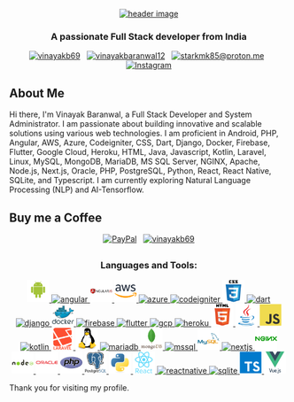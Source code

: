 <p align="center" dir="auto">
  <a href="https://github.com/vinayakbaranwal12" rel="nofollow">
  <img src="https://media.licdn.com/dms/image/D4D16AQGbOmSGkM6VGQ/profile-displaybackgroundimage-shrink_200_800/0/1683220121429?e=2147483647&v=beta&t=XMvGO2kiLLqLTU9hJ4g3jSdmdbD6p5NXYtiKU32prYA" alt="header image" style="max-width: 100%;">
  </a>
</p>

<!--<h1 align="center">Hi 👋, I'm Vinayak Baranwal</h1>-->
<h3 align="center">A passionate Full Stack developer from India</h3>
<!--
- 👋 Hi, I’m @vinayakbaranwal12
- 👀 I’m interested in Python3 and Javascript
- 🌱 I’m currently learning NLP and AI-Tensorflow
- 💞️ I’m looking to collaborate on NLP Based Project
- 📫 reach me vinayakbaranwal12@gmail.com
- I am stydying B.Tech CSE
- Aspiring Developer
-->

<p align="center"> <a href="https://twitter.com/vinayakb69" target="blank"><img src="https://img.shields.io/badge/Twitter-1DA1F2?style=for-the-badge&logo=twitter&logoColor=white" alt="vinayakb69" /></a> &nbsp; <a href="https://www.linkedin.com/in/vinayakbaranwal12" target="blank"><img src="https://img.shields.io/badge/LinkedIn-0077B5?style=for-the-badge&logo=linkedin&logoColor=white" alt="vinayakbaranwal12" /></a> &nbsp; <a href="mailto:starkmk85@proton.me" target="blank"><img src="https://img.shields.io/badge/ProtonMail-8B89CC?style=for-the-badge&logo=protonmail&logoColor=white" alt="starkmk85@proton.me" /></a> &nbsp; <a href="https://instagram.com/vinayakbaranwal9" target="blank"><img src="https://img.shields.io/badge/Instagram-E4405F?style=for-the-badge&logo=instagram&logoColor=white" alt="Instagram" /></a> <!-- &nbsp;<a href="https://hypweb.in/vinayakportfolio" rel="nofollow"><img src="https://camo.githubusercontent.com/5ca8cb0e83604fdfb3cb339938a06d51d61d38ccf32649c7e35f9311f128e35e/68747470733a2f2f696d672e736869656c64732e696f2f62616467652f506f7274666f6c696f2d3761356334623f7374796c653d666f722d7468652d6261646765" data-canonical-src="https://img.shields.io/badge/Portfolio-7a5c4b?style=for-the-badge" style="max-width: 100%;">
  </a>--> </p>

<!-- - 📫 How to reach me **vinayakbaranwal12@gmail.com / starkmk85@proton.me**-->


## About Me
Hi there, I'm Vinayak Baranwal, a Full Stack Developer and System Administrator. I am passionate about building innovative and scalable solutions using various web technologies. I am proficient in Android, PHP, Angular, AWS, Azure, Codeigniter, CSS, Dart, Django, Docker, Firebase, Flutter, Google Cloud, Heroku, HTML, Java, Javascript, Kotlin, Laravel, Linux, MySQL, MongoDB, MariaDB, MS SQL Server, NGINX, Apache, Node.js, Next.js, Oracle, PHP, PostgreSQL, Python, React, React Native, SQLite, and Typescript. I am currently exploring Natural Language Processing (NLP) and AI-Tensorflow.


## Buy me a Coffee
<p align="center"> <a href="https://paypal.me/baranwalvinayak" target="blank"><img src="https://img.shields.io/badge/PayPal-00457C?style=for-the-badge&logo=paypal&logoColor=white" alt="PayPal" /></a> &nbsp; <a href="https://commerce.coinbase.com/checkout/787f8c7c-4705-470c-b7c5-8f5064bd5cb3" target="_blank"><img src="https://img.shields.io/badge/Bitcoin-000?style=for-the-badge&logo=bitcoin&logoColor=white" alt="vinayakb69" /></a></p>

##
<h3 align="center">Languages and Tools:</h3>
<p align="center"> <a href="https://developer.android.com" target="_blank" rel="noreferrer"> <img src="https://raw.githubusercontent.com/devicons/devicon/master/icons/android/android-original-wordmark.svg" alt="android" width="40" height="40"/> </a> <a href="https://angular.io" target="_blank" rel="noreferrer"> <img src="https://angular.io/assets/images/logos/angular/angular.svg" alt="angular" width="40" height="40"/> </a> <a href="https://angular.io" target="_blank" rel="noreferrer"> <img src="https://raw.githubusercontent.com/devicons/devicon/master/icons/angularjs/angularjs-original-wordmark.svg" alt="angularjs" width="40" height="40"/> </a> <a href="https://aws.amazon.com" target="_blank" rel="noreferrer"> <img src="https://raw.githubusercontent.com/devicons/devicon/master/icons/amazonwebservices/amazonwebservices-original-wordmark.svg" alt="aws" width="40" height="40"/> </a> <a href="https://azure.microsoft.com/en-in/" target="_blank" rel="noreferrer"> <img src="https://www.vectorlogo.zone/logos/microsoft_azure/microsoft_azure-icon.svg" alt="azure" width="40" height="40"/> </a> <a href="https://codeigniter.com" target="_blank" rel="noreferrer"> <img src="https://cdn.worldvectorlogo.com/logos/codeigniter.svg" alt="codeigniter" width="40" height="40"/> </a> <a href="https://www.w3schools.com/css/" target="_blank" rel="noreferrer"> <img src="https://raw.githubusercontent.com/devicons/devicon/master/icons/css3/css3-original-wordmark.svg" alt="css3" width="40" height="40"/> </a> <a href="https://dart.dev" target="_blank" rel="noreferrer"> <img src="https://www.vectorlogo.zone/logos/dartlang/dartlang-icon.svg" alt="dart" width="40" height="40"/> </a> <a href="https://www.djangoproject.com/" target="_blank" rel="noreferrer"> <img src="https://cdn.worldvectorlogo.com/logos/django.svg" alt="django" width="40" height="40"/> </a> <a href="https://www.docker.com/" target="_blank" rel="noreferrer"> <img src="https://raw.githubusercontent.com/devicons/devicon/master/icons/docker/docker-original-wordmark.svg" alt="docker" width="40" height="40"/> </a> <a href="https://firebase.google.com/" target="_blank" rel="noreferrer"> <img src="https://www.vectorlogo.zone/logos/firebase/firebase-icon.svg" alt="firebase" width="40" height="40"/> </a> <a href="https://flutter.dev" target="_blank" rel="noreferrer"> <img src="https://www.vectorlogo.zone/logos/flutterio/flutterio-icon.svg" alt="flutter" width="40" height="40"/> </a> <a href="https://cloud.google.com" target="_blank" rel="noreferrer"> <img src="https://www.vectorlogo.zone/logos/google_cloud/google_cloud-icon.svg" alt="gcp" width="40" height="40"/> </a> <a href="https://heroku.com" target="_blank" rel="noreferrer"> <img src="https://www.vectorlogo.zone/logos/heroku/heroku-icon.svg" alt="heroku" width="40" height="40"/> </a> <a href="https://www.w3.org/html/" target="_blank" rel="noreferrer"> <img src="https://raw.githubusercontent.com/devicons/devicon/master/icons/html5/html5-original-wordmark.svg" alt="html5" width="40" height="40"/> </a> <a href="https://www.java.com" target="_blank" rel="noreferrer"> <img src="https://raw.githubusercontent.com/devicons/devicon/master/icons/java/java-original.svg" alt="java" width="40" height="40"/> </a> <a href="https://developer.mozilla.org/en-US/docs/Web/JavaScript" target="_blank" rel="noreferrer"> <img src="https://raw.githubusercontent.com/devicons/devicon/master/icons/javascript/javascript-original.svg" alt="javascript" width="40" height="40"/> </a> <a href="https://kotlinlang.org" target="_blank" rel="noreferrer"> <img src="https://www.vectorlogo.zone/logos/kotlinlang/kotlinlang-icon.svg" alt="kotlin" width="40" height="40"/> </a> <a href="https://laravel.com/" target="_blank" rel="noreferrer"> <img src="https://raw.githubusercontent.com/devicons/devicon/master/icons/laravel/laravel-plain-wordmark.svg" alt="laravel" width="40" height="40"/> </a> <a href="https://www.linux.org/" target="_blank" rel="noreferrer"> <img src="https://raw.githubusercontent.com/devicons/devicon/master/icons/linux/linux-original.svg" alt="linux" width="40" height="40"/> </a> <a href="https://mariadb.org/" target="_blank" rel="noreferrer"> <img src="https://www.vectorlogo.zone/logos/mariadb/mariadb-icon.svg" alt="mariadb" width="40" height="40"/> </a> <a href="https://www.mongodb.com/" target="_blank" rel="noreferrer"> <img src="https://raw.githubusercontent.com/devicons/devicon/master/icons/mongodb/mongodb-original-wordmark.svg" alt="mongodb" width="40" height="40"/> </a> <a href="https://www.microsoft.com/en-us/sql-server" target="_blank" rel="noreferrer"> <img src="https://www.svgrepo.com/show/303229/microsoft-sql-server-logo.svg" alt="mssql" width="40" height="40"/> </a> <a href="https://www.mysql.com/" target="_blank" rel="noreferrer"> <img src="https://raw.githubusercontent.com/devicons/devicon/master/icons/mysql/mysql-original-wordmark.svg" alt="mysql" width="40" height="40"/> </a> <a href="https://nextjs.org/" target="_blank" rel="noreferrer"> <img src="https://cdn.worldvectorlogo.com/logos/nextjs-2.svg" alt="nextjs" width="40" height="40"/> </a> <a href="https://www.nginx.com" target="_blank" rel="noreferrer"> <img src="https://raw.githubusercontent.com/devicons/devicon/master/icons/nginx/nginx-original.svg" alt="nginx" width="40" height="40"/> </a> <a href="https://nodejs.org" target="_blank" rel="noreferrer"> <img src="https://raw.githubusercontent.com/devicons/devicon/master/icons/nodejs/nodejs-original-wordmark.svg" alt="nodejs" width="40" height="40"/> </a> <a href="https://www.oracle.com/" target="_blank" rel="noreferrer"> <img src="https://raw.githubusercontent.com/devicons/devicon/master/icons/oracle/oracle-original.svg" alt="oracle" width="40" height="40"/> </a> <a href="https://www.php.net" target="_blank" rel="noreferrer"> <img src="https://raw.githubusercontent.com/devicons/devicon/master/icons/php/php-original.svg" alt="php" width="40" height="40"/> </a> <a href="https://www.postgresql.org" target="_blank" rel="noreferrer"> <img src="https://raw.githubusercontent.com/devicons/devicon/master/icons/postgresql/postgresql-original-wordmark.svg" alt="postgresql" width="40" height="40"/> </a> <a href="https://www.python.org" target="_blank" rel="noreferrer"> <img src="https://raw.githubusercontent.com/devicons/devicon/master/icons/python/python-original.svg" alt="python" width="40" height="40"/> </a> <a href="https://reactjs.org/" target="_blank" rel="noreferrer"> <img src="https://raw.githubusercontent.com/devicons/devicon/master/icons/react/react-original-wordmark.svg" alt="react" width="40" height="40"/> </a> <a href="https://reactnative.dev/" target="_blank" rel="noreferrer"> <img src="https://reactnative.dev/img/header_logo.svg" alt="reactnative" width="40" height="40"/> </a> <a href="https://www.sqlite.org/" target="_blank" rel="noreferrer"> <img src="https://www.vectorlogo.zone/logos/sqlite/sqlite-icon.svg" alt="sqlite" width="40" height="40"/> </a> <a href="https://www.typescriptlang.org/" target="_blank" rel="noreferrer"> <img src="https://raw.githubusercontent.com/devicons/devicon/master/icons/typescript/typescript-original.svg" alt="typescript" width="40" height="40"/> </a> <a href="https://vuejs.org/" target="_blank" rel="noreferrer"> <img src="https://raw.githubusercontent.com/devicons/devicon/master/icons/vuejs/vuejs-original-wordmark.svg" alt="vuejs" width="40" height="40"/> </a> </p>

Thank you for visiting my profile.
